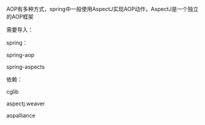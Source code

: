 AOP有多种方式，spring中一般使用AspectJ实现AOP动作，AspectJ是一个独立的AOP框架

需要导入：

spring：

spring-aop

spring-aspects

依赖：

cglib

aspectj.weaver

aopalliance

